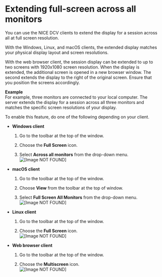 # Extending full\-screen across all monitors<a name="full-screen-all-monitors"></a>

You can use the NICE DCV clients to extend the display for a session across all at full screen resolution\.

With the Windows, Linux, and macOS clients, the extended display matches your physical display layout and screen resolutions\. 

With the web browser client, the session display can be extended to up to two screens with 1920x1080 screen resolution\. When the display is extended, the additional screen is opened in a new browser window\. The second extends the display to the right of the original screen\. Ensure that you position the screens accordingly\.

**Example**  
For example, three monitors are connected to your local computer\. The server extends the display for a session across all three monitors and matches the specific screen resolutions of your display\.

To enable this feature, do one of the following depending on your client\.
+ **Windows client**

  1. Go to the toolbar at the top of the window\.

  1. Choose the **Full Screen** icon\.

  1. Select **Across all monitors** from the drop\-down menu\.  
![\[Image NOT FOUND\]](http://docs.aws.amazon.com/dcv/latest/userguide/images/Full_screen_all_windows.png)
+ **macOS client**

  1. Go to the toolbar at the top of the window\.

  1. Choose **View** from the toolbar at the top of window\.

  1. Select **Full Screen All Monitors** from the drop\-down menu\.  
![\[Image NOT FOUND\]](http://docs.aws.amazon.com/dcv/latest/userguide/images/macos-extend.png)
+ **Linux client**

  1. Go to the toolbar at the top of the window\.

  1. Choose the **Full Screen** icon\.  
![\[Image NOT FOUND\]](http://docs.aws.amazon.com/dcv/latest/userguide/images/full_screen_linux.png)
+ **Web browser client**

  1. Go to the toolbar at the top of the window\.

  1. Choose the **Multiscreen** icon\.  
![\[Image NOT FOUND\]](http://docs.aws.amazon.com/dcv/latest/userguide/images/web-multiscreen.png)